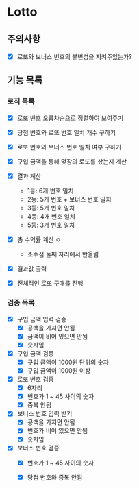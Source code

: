 # Lotto

## 주의사항

+ [x] 로또와 보너스 번호의 불변성을 지켜주었는가?

## 기능 목록

### 로직 목록
+ [x] 로또 번호 오름차순으로 정렬하여 보여주기

+ [x] 당첨 번호와 로또 번호 일치 개수 구하기

+ [x] 로또 번호와 보너스 번호 일치 여부 구하기

+ [x] 구입 금액을 통해 몇장의 로또를 샀는지 계산

+ [x] 결과 계산
    - 1등: 6개 번호 일치
    - 2등: 5개 번호 + 보너스 번호 일치
    - 3등: 5개 번호 일치
    - 4등: 4개 번호 일치
    - 5등: 3개 번호 일치

+ [x] 총 수익률 계산 ㅇ
    - 소수점 둘째 자리에서 반올림

+ [x] 결과값 출력

+ [x] 전체적인 로또 구매를 진행

### 검증 목록

+ [x] 구입 금액 입력 검증
    - [x] 공백을 가지면 안됨
    - [x] 금액이 비어 있으면 안됨
    - [x] 숫자임

+ [x] 구입 금액 검증
  - [x] 구입 금액이 1000원 단위의 숫자
  - [x] 구입 금액이 1000원 이상

+ [x] 로또 번호 검증
  - [x] 6자리
  - [x] 번호가 1 ~ 45 사이의 숫자
  - [x] 중복 안됨

+ [x] 보너스 번호 입력 받기
    - [x] 공백을 가지면 안됨
    - [x] 번호가 비어 있으면 안됨
    - [x] 숫자임

+ [x] 보너스 번호 검증
    - [x] 번호가 1 ~ 45 사이의 숫자
    - [x] 당첨 번호와 중복 안됨

